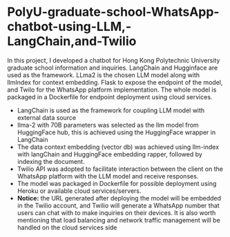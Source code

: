 # PolyU-graduate-school-WhatsApp-chatbot-using-LLM,-LangChain,and-Twilio
In this project, I developed a chatbot for Hong Kong Polytechnic University graduate school information and inquiries. LangChain and Hugginface are used as the framework. LLma2 is the chosen LLM model along with llmIndex for context embedding. Flask to expose the endpoint of the model, and Twilo for the WhatsApp platform implementation. The whole model is packaged in a Dockerfile for endpoint deployment using cloud services.
* LangChain is used as the framework for coupling LLM model with external data source
* llma-2 with 70B parameters was selected as the llm model from HuggingFace hub, this is achieved using the HuggingFace wrapper in LangChain
* The data context embedding (vector db) was achieved using llm-index with langChain and HuggingFace embedding rapper, followed by indexing the document.
* Twilio API was adopted to facilitate interaction between the client on the WhatsApp platform with the LLM model and receive responses.
* The model was packaged in Dockerfile for possible deployment using Heroku or available cloud services/servers.
* **Notice:** the URL generated after deploying the model will be embedded in the Twilio account, and Twilio will generate a WhatsApp number that users can chat with to make inquiries on their devices. It is also worth mentioning that load balancing and network traffic management will be handled on the cloud services side
